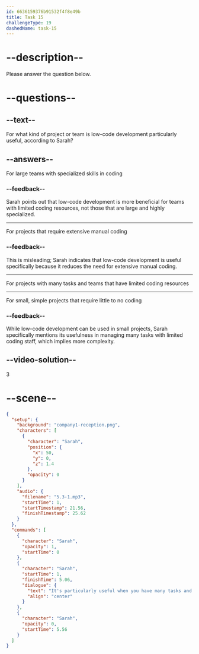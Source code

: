 ```yaml
---
id: 6636159376b91532f4f8e49b
title: Task 15
challengeType: 19
dashedName: task-15
---
```


<!-- (Audio) Sarah: It's particularly useful when you have many tasks and a limited coding team. -->

# --description--

Please answer the question below.

# --questions--

## --text--

For what kind of project or team is low-code development particularly useful, according to Sarah?

## --answers--

For large teams with specialized skills in coding

### --feedback--

Sarah points out that low-code development is more beneficial for teams with limited coding resources, not those that are large and highly specialized.

---

For projects that require extensive manual coding

### --feedback--

This is misleading; Sarah indicates that low-code development is useful specifically because it reduces the need for extensive manual coding.

---

For projects with many tasks and teams that have limited coding resources

---

For small, simple projects that require little to no coding

### --feedback--

While low-code development can be used in small projects, Sarah specifically mentions its usefulness in managing many tasks with limited coding staff, which implies more complexity.

## --video-solution--

3

# --scene--

```json
{
  "setup": {
    "background": "company1-reception.png",
    "characters": [
      {
        "character": "Sarah",
        "position": {
          "x": 50,
          "y": 0,
          "z": 1.4
        },
        "opacity": 0
      }
    ],
    "audio": {
      "filename": "5.3-1.mp3",
      "startTime": 1,
      "startTimestamp": 21.56,
      "finishTimestamp": 25.62
    }
  },
  "commands": [
    {
      "character": "Sarah",
      "opacity": 1,
      "startTime": 0
    },
    {
      "character": "Sarah",
      "startTime": 1,
      "finishTime": 5.06,
      "dialogue": {
        "text": "It's particularly useful when you have many tasks and a limited coding team.",
        "align": "center"
      }
    },
    {
      "character": "Sarah",
      "opacity": 0,
      "startTime": 5.56
    }
  ]
}
```
